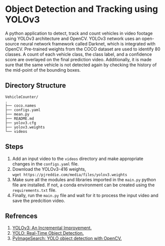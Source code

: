 # Object Detection and Tracking using YOLOv3
A python application to detect, track and count vehicles in video footage using YOLOv3 architecture and OpenCV.
YOLOv3 network uses an open-source neural network framework called Darknet, which is integrated with OpenCV. 
Pre-trained weights from the COCO dataset are used to identify 80 classes. A count of each vehicle class, the class label, 
and a confidence score are overlayed on the final prediction video. Additionally, it is made sure that the same vehicle is not detected 
again by checking the history of the mid-point of the bounding boxes. 
## Directory Structure

```
VehicleCounter/
.
├── coco.names
├── configs.yaml
├── mean.py
├── README.md
├── yolov3.cfg
├── yolov3.weights
└── videos
```
## Steps
1. Add an input video to the ```videos``` directory and make appropriate changes in the ```configs.yaml``` file.
2. Download the YOLOv3-416 weights,      
    ```wget https://pjreddie.com/media/files/yolov3.weights ```
3. Make sure all the modules and libraries imported in the ```main.py``` python file are installed. If not, a conda environment can be created using the ```requirements.txt``` file.
4. Finally, run the ```main.py``` file and wait for it to process the input video and save the predcition video. 
   
## Refrences
1. [YOLOv3: An Incremental Improvement.](https://arxiv.org/abs/1804.02767)
2. [YOLO: Real-Time Object Detection.](https://pjreddie.com/darknet/yolo/)
3. [PyImageSearch: YOLO object detection with OpenCV.](https://www.pyimagesearch.com/2018/11/12/yolo-object-detection-with-opencv/)
